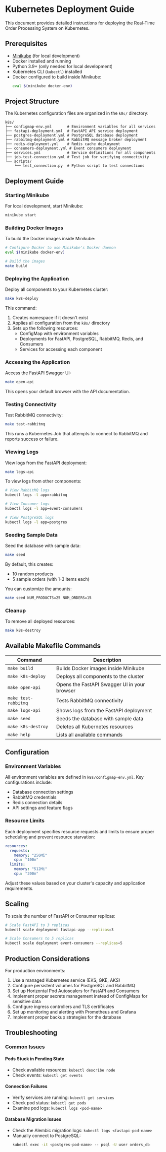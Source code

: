 # Kubernetes Deployment Guide

This document provides detailed instructions for deploying the Real-Time Order Processing System on Kubernetes.

## Prerequisites

- [Minikube](https://minikube.sigs.k8s.io/docs/start/) (for local development)
- Docker installed and running
- Python 3.9+ (only needed for local development)
- Kubernetes CLI (`kubectl`) installed
- Docker configured to build inside Minikube:
  ```bash
  eval $(minikube docker-env)
  ```

## Project Structure

The Kubernetes configuration files are organized in the `k8s/` directory:

```
k8s/
├── configmap-env.yml       # Environment variables for all services
├── fastapi-deployment.yml  # FastAPI API service deployment
├── postgres-deployment.yml # PostgreSQL database deployment
├── rabbitmq-deployment.yml # RabbitMQ message broker deployment
├── redis-deployment.yml    # Redis cache deployment
├── consumers-deployment.yml # Event consumers deployment
├── services.yml            # Service definitions for all components
├── job-test-connection.yml # Test job for verifying connectivity
└── scripts/
    └── test_connection.py  # Python script to test connections
```

## Deployment Guide

### Starting Minikube

For local development, start Minikube:

```bash
minikube start
```

### Building Docker Images

To build the Docker images inside Minikube:

```bash
# Configure Docker to use Minikube's Docker daemon
eval $(minikube docker-env)

# Build the images
make build
```

### Deploying the Application

Deploy all components to your Kubernetes cluster:

```bash
make k8s-deploy
```

This command:
1. Creates namespace if it doesn't exist
2. Applies all configuration from the `k8s/` directory
3. Sets up the following resources:
   - ConfigMap with environment variables
   - Deployments for FastAPI, PostgreSQL, RabbitMQ, Redis, and Consumers
   - Services for accessing each component

### Accessing the Application

Access the FastAPI Swagger UI:

```bash
make open-api
```

This opens your default browser with the API documentation.

### Testing Connectivity

Test RabbitMQ connectivity:

```bash
make test-rabbitmq
```

This runs a Kubernetes Job that attempts to connect to RabbitMQ and reports success or failure.

### Viewing Logs

View logs from the FastAPI deployment:

```bash
make logs-api
```

To view logs from other components:

```bash
# View RabbitMQ logs
kubectl logs -l app=rabbitmq

# View Consumer logs
kubectl logs -l app=event-consumers

# View PostgreSQL logs
kubectl logs -l app=postgres
```

### Seeding Sample Data

Seed the database with sample data:

```bash
make seed
```

By default, this creates:
- 10 random products
- 5 sample orders (with 1-3 items each)

You can customize the amounts:

```bash
make seed NUM_PRODUCTS=25 NUM_ORDERS=15
```

### Cleanup

To remove all deployed resources:

```bash
make k8s-destroy
```

## Available Makefile Commands

| Command | Description |
|---------|-------------|
| `make build` | Builds Docker images inside Minikube |
| `make k8s-deploy` | Deploys all components to the cluster |
| `make open-api` | Opens the FastAPI Swagger UI in your browser |
| `make test-rabbitmq` | Tests RabbitMQ connectivity |
| `make logs-api` | Shows logs from the FastAPI deployment |
| `make seed` | Seeds the database with sample data |
| `make k8s-destroy` | Deletes all Kubernetes resources |
| `make help` | Lists all available commands |

## Configuration

### Environment Variables

All environment variables are defined in `k8s/configmap-env.yml`. Key configurations include:

- Database connection settings
- RabbitMQ credentials
- Redis connection details
- API settings and feature flags

### Resource Limits

Each deployment specifies resource requests and limits to ensure proper scheduling and prevent resource starvation:

```yaml
resources:
  requests:
    memory: "256Mi"
    cpu: "100m"
  limits:
    memory: "512Mi"
    cpu: "200m"
```

Adjust these values based on your cluster's capacity and application requirements.

## Scaling

To scale the number of FastAPI or Consumer replicas:

```bash
# Scale FastAPI to 3 replicas
kubectl scale deployment fastapi-app --replicas=3

# Scale Consumers to 5 replicas
kubectl scale deployment event-consumers --replicas=5
```

## Production Considerations

For production environments:

1. Use a managed Kubernetes service (EKS, GKE, AKS)
2. Configure persistent volumes for PostgreSQL and RabbitMQ
3. Set up Horizontal Pod Autoscalers for FastAPI and Consumers
4. Implement proper secrets management instead of ConfigMaps for sensitive data
5. Configure ingress controllers and TLS certificates
6. Set up monitoring and alerting with Prometheus and Grafana
7. Implement proper backup strategies for the database

## Troubleshooting

### Common Issues

#### Pods Stuck in Pending State
- Check available resources: `kubectl describe node`
- Check events: `kubectl get events`

#### Connection Failures
- Verify services are running: `kubectl get services`
- Check pod status: `kubectl get pods`
- Examine pod logs: `kubectl logs <pod-name>`

#### Database Migration Issues
- Check the Alembic migration logs: `kubectl logs <fastapi-pod-name>`
- Manually connect to PostgreSQL: 
  ```bash
  kubectl exec -it <postgres-pod-name> -- psql -U user orders_db
  ```